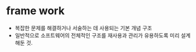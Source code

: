 # frame work

- 복잡한 문제를 해결하거나 서술하는 데 사용되는 기본 개념 구조
- 일반적으로 소프트웨어의 전체적인 구조를 재사용과 관리가 유용하도록 미리 설계해둔 것.